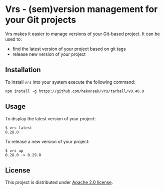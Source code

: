 # Vrs - (sem)version management for your Git projects

Vrs makes it easier to manage versions of your Git-based project. It can be used to:
- find the latest version of your project based on git tags
- release new version of your project

## Installation

To install `vrs` into your system execute the following command:

```
npm install -g https://github.com/hekonsek/vrs/tarball/v0.40.0
```

## Usage

To display the latest version of your project:

```
$ vrs latest
0.28.0
```

To release a new version of your project:

```
$ vrs up
0.28.0 -> 0.29.0
```

## License

This project is distributed under [Apache 2.0 license](http://www.apache.org/licenses/LICENSE-2.0.html).